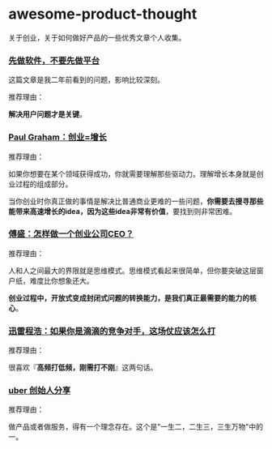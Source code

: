 awesome-product-thought
==========================

关于创业，关于如何做好产品的一些优秀文章个人收集。

### [先做软件，不要先做平台](software-first-not-platforms/README.md)

这篇文章是我二年前看到的问题，影响比较深刻。

推荐理由：

**解决用户问题才是关键**。

### [Paul Graham：创业=增长](startup-eq-growth/README.md)

推荐理由：

如果你想要在某个领域获得成功，你就需要理解那些驱动力。理解增长本身就是创业过程的组成部分。

当你创业时你真正做的事情是解决比普通商业更难的一些问题，**你需要去搜寻那些能带来高速增长的idea，因为这些idea非常有价值**，要找到则非常困难。


### [傅盛：怎样做一个创业公司CEO？](how-to-do-a-startup-ceo/README.md)

推荐理由：

人和人之间最大的界限就是思维模式。思维模式看起来很简单，但你要突破这层窗户纸，难度比你想象还大。

**创业过程中，开放式变成封闭式问题的转换能力，是我们真正最需要的能力的核心**。


### [迅雷程浩：如果你是滴滴的竞争对手，这场仗应该怎么打](how-to-beat-didi/README.md)

推荐理由：

很喜欢『**高频打低频，刚需打不刚**』这两句话。

### [uber 创始人分享](uber-founder-share/README.md)

推荐理由：

做产品或者做服务，得有一个理念存在。这个是"一生二，二生三，三生万物"中的一。

